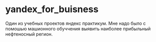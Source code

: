 # yandex_for_buisness
Один из учебных проектов яндекс практикум. Мне надо было с помошью машионного обуччения  выявить наиболее прибыльный нефтеносный регион. 
